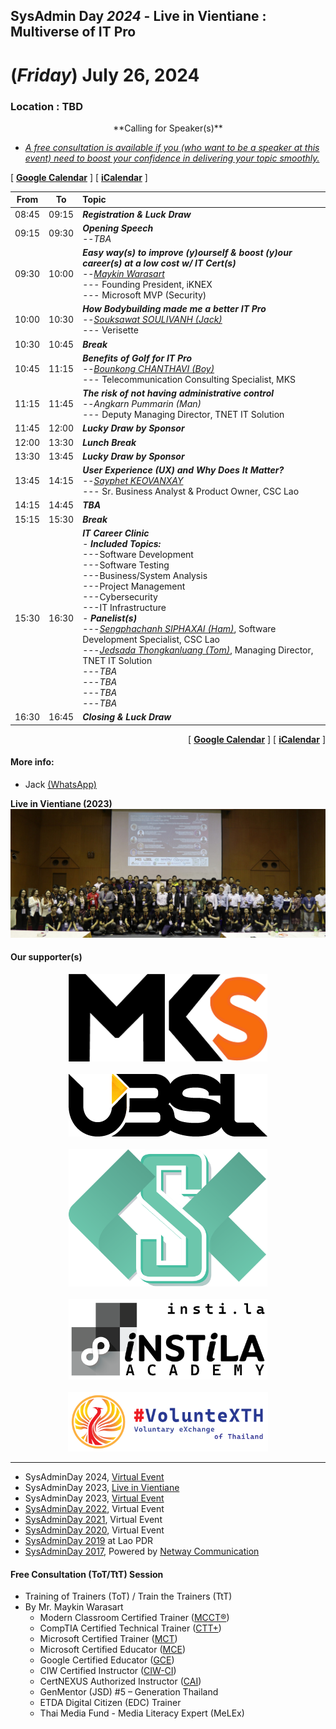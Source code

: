 ## SysAdmin Day ***2024*** - Live in Vientiane : Multiverse of IT Pro
# **(*Friday*) July 26, 2024**
### Location : TBD

<p align="center">
    <!-- <a href="../../Assets/SysAdminDay-2023-VTE-White.png"><img src="../../Assets/SysAdminDay-2023-VTE-Black.png" width="50%" title="SysAdmin Day 2023 - Live in Vientiane"></a> -->
    **Calling for Speaker(s)**
</p>

+ *[A free consultation is available if you (who want to be a speaker at this event) need to boost your confidence in delivering your topic smoothly.](#consultant)*

[ <a target="_blank" href="http://www.google.com/calendar/event?action=TEMPLATE&dates=20240726T020000Z%2F20240726T093000Z&ctz=Asia/Vientiane&text=SysAdmin%20Day%202023%20%3A%20Live%20in%20Vientiane&location=TBD&details=For%20details%2C%20link%20here%3A%20https%3A%2F%2FSysAdminDay.github.io%2F2023%2FVTE"><b>Google Calendar</b></a> ]
[ <a target="_blank" href="./SysAdminDay2024-VTE.ics"><b>iCalendar</b></a> ]

| From  |  To   |  Topic                                                                                                                                                                                                          |
|:-----:|:-----:|:----------------------------------------------------------------------------------------------------------------------------------------------------------------------------------------------------------------|
| 08:45 | 09:15 | *<b>Registration &amp; Luck Draw</b>*                                                                                                                                                                                          |
| 09:15 | 09:30 | *<b>Opening Speech</b>*<br>--*TBA*                                                                                                                                                                              |
| 09:30 | 10:00 | *<b>Easy way(s) to improve (y)ourself &amp; boost (y)our career(s) at a low cost w/ IT Cert(s)</b>*<br>--*[Maykin Warasart](https://mayk.in/)*<br>--- Founding President, iKNEX<br>--- Microsoft MVP (Security) |
| 10:00 | 10:30 | *<b>How Bodybuilding made me a better IT Pro</b>*<br>--*[Souksawat SOULIVANH (Jack)](https://www.linkedin.com/in/souksawat-soulivanh/)*<br> --- Verisette                                                       |
| 10:30 | 10:45 | *<b>Break</b>*|
| 10:45 | 11:15 | *<b>Benefits of Golf for IT Pro</b>*<br>--*[Bounkong CHANTHAVI (Boy)](https://www.linkedin.com/in/bounkong-chanthavi/)*<br> --- Telecommunication Consulting Specialist, MKS                                    |
| 11:15 | 11:45 | *<b>The risk of not having administrative control</b>*<br>--*Angkarn Pummarin (Man)*<br> --- Deputy Managing Director, TNET IT Solution                                                                         |
| 11:45 | 12:00 | *<b>Lucky Draw by Sponsor</b>* |
| 12:00 | 13:30 | *<b>Lunch Break</b>* |
| 13:30 | 13:45 | *<b>Lucky Draw by Sponsor</b>* |
| 13:45 | 14:15 | *<b>User Experience (UX) and Why Does It Matter?</b>*<br>--*[Sayphet KEOVANXAY](https://www.linkedin.com/in/sayphet-keovanxay-aa1649254/)*<br> --- Sr. Business Analyst & Product Owner, CSC Lao                                                                            |
| 14:15 | 14:45 | *<b>TBA</b>* |
| 15:15 | 15:30 | *<b>Break</b>*|
| 15:30 | 16:30 | *<b>IT Career Clinic</b>*<br>- <b>*Included Topics:*</b> <br>---Software Development<br>---Software Testing<br>---Business/System Analysis<br>---Project Management<br>---Cybersecurity<br>---IT Infrastructure<br>- <b>*Panelist(s)*</b><br> ---*[Sengphachanh SIPHAXAI (Ham)](https://www.linkedin.com/in/sengphachanh-siphaxai-622652254/)*, Software Development Specialist, CSC Lao<br>---*[Jedsada Thongkanluang (Tom)](https://www.facebook.com/tomcisco)*, Managing Director, TNET IT Solution<br>---*TBA*<br>---*TBA*<br>---*TBA*<br>---*TBA*|
| 16:30 | 16:45 | *<b>Closing &amp; Luck Draw</b>*                                                                                                                                                                                                |

<p align="right">
    [ <a target="_blank" href="http://www.google.com/calendar/event?action=TEMPLATE&dates=20240726T020000Z%2F20240726T093000Z&ctz=Asia/Vientiane&text=SysAdmin%20Day%202023%20%3A%20Live%20in%20Vientiane&location=TBD&details=For%20details%2C%20link%20here%3A%20https%3A%2F%2FSysAdminDay.github.io%2F2023%2FVTE"><b>Google Calendar</b></a> ]
    [ <a target="_blank" href="./SysAdminDay2024-VTE.ics"><b>iCalendar</b></a> ]
</p>

#### More info: 
+ Jack [(WhatsApp)](https://wa.me/qr/ZIXUWJ53MMJBP1)

<b>Live in Vientiane (2023)</b>
<a href="../../2023/VTE/Group.JPG" target="_parent"><img src="../../2023/VTE/Group-wide.JPG" title="SysAdmin Day 2023 - Live in Vientiane"></a>

#### Our supporter(s)

<p align="center">
    <a href="https://mangkone.com"><img src="Supporters/mks.png" width="318" title="MKS"></a><br><br>
    <a href="https://ubslao.com" target="blank"><img src="Supporters/ubsl.webp" title="UBS LAO"></a><br><br>
    <img src="Supporters/CSC.png" title="CSC" width="318"><br><br>
    <a href="https://insti.la" target="blank"><img src="Supporters/instila.png" width="318" title="iNSTiLA Academy"></a><br><br>
    <a href="https://VolunteX.github.io" target="_blank"><img src="Supporters/VolunteX.png" width="320" title="Voluntary eXchange of Thailand"></a>
</p>
 
---

* SysAdminDay 2024, [Virtual Event](/2024/VirtualEvent)
* SysAdminDay 2023, [Live in Vientiane](/2023/VTE)
* SysAdminDay 2023, [Virtual Event](/2023/VirtualEvent)
* [SysAdminDay 2022](/2022/VirtualEvent), Virtual Event
* [SysAdminDay 2021](/2021/VirtualEvent), Virtual Event
* [SysAdminDay 2020](/2020/VirtualEvent), Virtual Event
* [SysAdminDay 2019](/2019/Laos) at Lao PDR
* [SysAdminDay 2017](https://www.facebook.com/sysadminthailand/photos/?tab=album&album_id=303193886821648), Powered by [Netway Communication](https://netway.co.th/)


<a name="consultant"></a>
#### Free Consultation (ToT/TtT) Session
+ Training of Trainers (ToT) / Train the Trainers (TtT)
+ By Mr. Maykin Warasart
    + Modern Classroom Certified Trainer ([MCCT®](https://www.credential.net/89377485-8685-470c-9362-ae7acbddb323#gs.5p47k8)) 
    + CompTIA Certified Technical Trainer ([CTT+](https://www.credly.com/badges/312dcfff-2b9e-4a5d-856e-40cf9f96f1dc))
    + Microsoft Certified Trainer ([MCT](https://mayk.in/cert/?P=MCT-*))
    + Microsoft Certified Educator ([MCE](https://mayk.in/cert/MCE.html))
    + Google Certified Educator ([GCE](https://www.credential.net/e340e8be-28bc-43fd-81e1-6b684234bdff))
    + CIW Certified Instructor ([CIW-CI](https://mayk.in/cert/CIW-CI.html))
    + CertNEXUS Authorized Instructor ([CAI](https://www.credential.net/bc9d4b9c-5e89-44b9-952a-b718c8f6bfc3))
    + GenMentor (JSD) #5 – Generation Thailand
    + ETDA Digital Citizen (EDC) Trainer
    + Thai Media Fund - Media Literacy Expert (MeLEx)